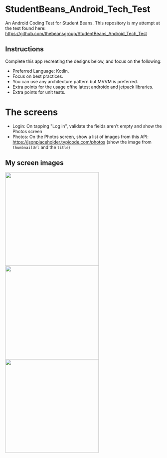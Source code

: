 # StudentBeans_Android_Tech_Test
An Android Coding Test for Student Beans. This repository is my attempt at the test found here: https://github.com/thebeansgroup/StudentBeans_Android_Tech_Test

## Instructions

Complete this app recreating the designs below, and focus on the following:

 - Preferred Language: Kotlin.
 - Focus on best practices.
 - You can use any architecture pattern but MVVM is preferred.
 - Extra points for the usage ofthe latest androidx and jetpack libraries.
 - Extra points for unit tests.
 
 # The screens
 - Login: On tapping "Log in", validate the fields aren't empty and show the Photos screen
 - Photos: On the Photos screen, show a list of images from this API: https://jsonplaceholder.typicode.com/photos (show the image from `thumbnailUrl` and the `title`)


## My screen images
<img src= https://user-images.githubusercontent.com/70377808/207947569-96f43a5f-0bb2-4905-878a-7461eb3e9bab.png width="300"> <img src= https://user-images.githubusercontent.com/70377808/207947599-fd504231-90d6-4f91-8df9-b2f845efcd57.png width="300"> <img src= https://user-images.githubusercontent.com/70377808/207947602-f0772cec-966b-4922-9402-e74af5dd1e07.png width="300">
